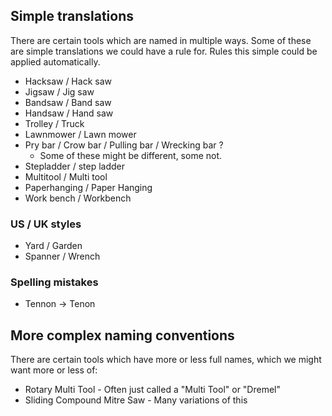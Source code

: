 ## Simple translations

There are certain tools which are named in multiple ways. Some of these are 
simple translations we could have a rule for. Rules this simple could be applied
automatically.

 * Hacksaw / Hack saw
 * Jigsaw / Jig saw
 * Bandsaw / Band saw
 * Handsaw / Hand saw
 * Trolley / Truck
 * Lawnmower / Lawn mower
 * Pry bar / Crow bar / Pulling bar / Wrecking bar ?
   * Some of these might be different, some not. 
 * Stepladder / step ladder
 * Multitool / Multi tool
 * Paperhanging / Paper Hanging 
 * Work bench / Workbench

### US / UK styles

 * Yard / Garden
 * Spanner / Wrench

### Spelling mistakes

 * Tennon -> Tenon

## More complex naming conventions

There are certain tools which have more or less full names, which we might
want more or less of:

 * Rotary Multi Tool - Often just called a "Multi Tool" or "Dremel"
 * Sliding Compound Mitre Saw - Many variations of this
